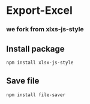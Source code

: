 # Export-Excel
### we fork from xlxs-js-style 
## Install package 
`npm install xlsx-js-style`
## Save file
`npm install file-saver`
